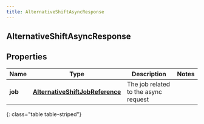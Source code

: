 ```yaml
---
title: AlternativeShiftAsyncResponse
---
```

## AlternativeShiftAsyncResponse


## Properties

| Name | Type | Description | Notes |
| ------------ | ------------- | ------------- | ------------- |
| **job** | <!----><!---->[**AlternativeShiftJobReference**](AlternativeShiftJobReference.html)<!----> | The job related to the async request |  |
{: class="table table-striped"}



